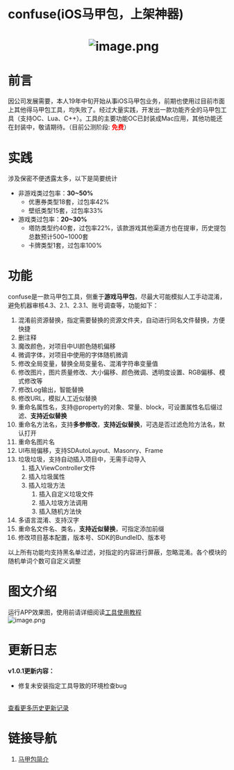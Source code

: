 # confuse(iOS马甲包，上架神器)

<a name="a47Bl"></a>
#                             ![image.png](https://cdn.nlark.com/yuque/0/2020/png/213807/1593768128247-016fe60b-8853-48fb-8b76-f9f702b83db5.png#align=left&display=inline&height=177&margin=%5Bobject%20Object%5D&name=image.png&originHeight=512&originWidth=512&size=119707&status=done&style=none&width=177)
<a name="4OMtJ"></a>
# 前言
因公司发展需要，本人19年中旬开始从事iOS马甲包业务，前期也使用过目前市面上其他得马甲包工具，均失败了。经过大量实践，开发出一款功能齐全的马甲包工具（支持OC、Lua、C++）。工具的主要功能OC已封装成Mac应用，其他功能还在封装中，敬请期待。（目前公测阶段: **<font color=red>免费</font>**）
<a name="iji4j"></a>
# 实践
涉及保密不便透露太多，以下是简要统计

- 非游戏类过包率：**30~50%**
   - 优惠券类型18套，过包率42%
   - 壁纸类型15套，过包率33%
- 游戏类过包率：**20~30%**
   - 塔防类型约40套，过包率22%，该款游戏其他渠道方也在提审，历史提包总数预计500~1000套
   - 卡牌类型1套，过包率100%
<a name="8cWfW"></a>
# 功能
confuse是一款马甲包工具，侧重于**游戏马甲包**，尽最大可能模拟人工手动混淆，避免机器审核4.3、2.1、2.3.1、账号调查等，功能如下：

1. 混淆前资源替换，指定需要替换的资源文件夹，自动进行同名文件替换，方便快捷
1. 删注释
1. 魔改颜色，对项目中UI颜色随机偏移
1. 微调字体，对项目中使用的字体随机微调
1. 修改全局变量，替换全局变量名、混淆字符串变量值
1. 修改图片，图片质量修改、大小偏移、颜色微调、透明度设置、RGB偏移、模式修改等
1. 修改Log输出，智能替换
1. 修改URL，模拟人工近似替换
1. 重命名属性名，支持@property的对象、常量、block，可设置属性名后缀过滤、**支持近似替换**
1. 重命名方法名，支持**多参修改**，**支持近似替换**，可选是否过滤危险方法名，默认打开
1. 重命名图片名
1. UI布局偏移，支持SDAutoLayout、Masonry、Frame
1. 垃圾垃圾，支持自动插入项目中，无需手动导入
   1. 插入ViewController文件
   1. 插入垃圾属性
   1. 插入垃圾方法
      1. 插入自定义垃圾文件
      1. 插入垃圾方法调用
      1. 插入随机方法快
14. 多语言混淆、支持汉字
14. 重命名文件名、类名，**支持近似替换**，可指定添加前缀
14. 修改项目基本配置，版本号、SDK的BundleID、版本号



以上所有功能均支持黑名单过滤，对指定的内容进行屏蔽，忽略混淆。各个模块的随机单词个数可自定义调整
<a name="vlfzY"></a>
# 图文介绍
运行APP效果图，使用前请详细阅读[工具使用教程](https://www.yuque.com/ub899f/fko3ma/gimugk)<br />![image.png](https://cdn.nlark.com/yuque/0/2020/png/213807/1593757056981-f8ac7de4-27b8-49e9-a0ce-9850b5cfbafa.png#align=left&display=inline&height=540&margin=%5Bobject%20Object%5D&name=image.png&originHeight=1080&originWidth=1920&size=230689&status=done&style=shadow&width=960)
<a name="WtuYs"></a>
# 更新日志
**v1.0.1更新内容：**

- 修复未安装指定工具导致的环境检查bug


<br />[查看更多历史更新记录](https://www.yuque.com/ub899f/fko3ma/op31mp)
<a name="2uJ0e"></a>
# 链接导航

1. [马甲包简介](https://www.yuque.com/ub899f/fko3ma/pv9mc8)
